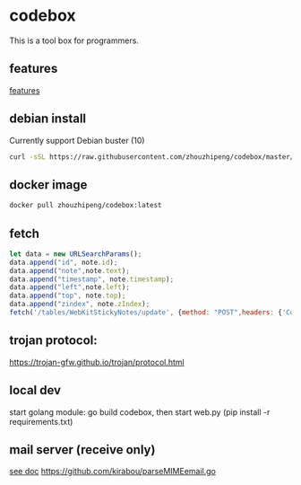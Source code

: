 # codebox
This is a tool box for programmers. 

## features
[features](doc/features.md)

## debian install
Currently support Debian buster (10)
```bash
curl -sSL https://raw.githubusercontent.com/zhouzhipeng/codebox/master/scripts/install_codebox_on_debian10.sh | sudo bash
```

## docker image
```bash
docker pull zhouzhipeng/codebox:latest
```

## fetch
```javascript
let data = new URLSearchParams();
data.append("id", note.id);
data.append("note",note.text);
data.append("timestamp", note.timestamp);
data.append("left",note.left);
data.append("top", note.top);
data.append("zindex", note.zIndex);
fetch('/tables/WebKitStickyNotes/update', {method: "POST",headers: {'Content-Type': 'application/x-www-form-urlencoded; charset=UTF-8'}, body: data})

```



## trojan protocol:  
https://trojan-gfw.github.io/trojan/protocol.html


## local dev
start golang module: go build codebox, then start web.py  (pip install -r requirements.txt)

## mail server (receive only)
[see doc](https://notes.eatonphil.com/handling-email-from-gmail-smtp-protocol-basics.html)
https://github.com/kirabou/parseMIMEemail.go

